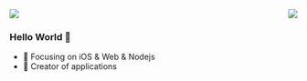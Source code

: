 <p float="left">
<img align="right" src="https://github-readme-stats.vercel.app/api?username=cheen&show_icons=true&icon_color=CE1D2D&text_color=718096&bg_color=00000000&hide_title=true&hide_border=true" />
<img src="https://github-readme-stats.vercel.app/api/top-langs/?username=kittenyang&layout=compact" /> 
</p>

### Hello World 👋

- :orange_book: Focusing on iOS & Web & Nodejs
- :hammer: Creator of applications
